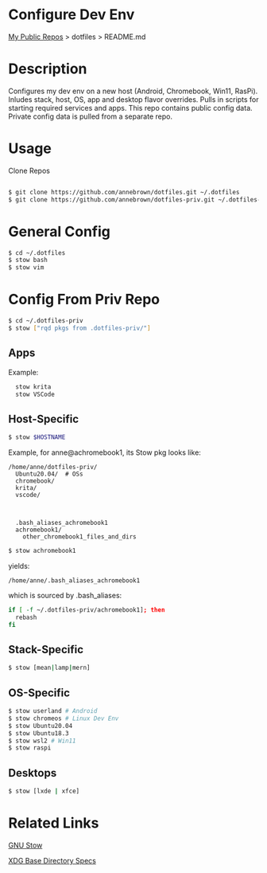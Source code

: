# Configure Dev Env

  [My Public Repos](https://github.com/annebrown/?tab=repositories) > dotfiles >  README.md    

# Description

Configures my dev env on a new host (Android, Chromebook, Win11, RasPi).  Inludes stack, host, OS, app and desktop flavor overrides. Pulls in scripts for starting required services and apps.   This repo contains public config data.  Private config data is pulled from a separate repo. 

# Usage

Clone Repos

```bash

$ git clone https://github.com/annebrown/dotfiles.git ~/.dotfiles
$ git clone https://github.com/annebrown/dotfiles-priv.git ~/.dotfiles-priv

```
# General Config

```bash
$ cd ~/.dotfiles
$ stow bash
$ stow vim
```

# Config From Priv Repo

```bash
$ cd ~/.dotfiles-priv
$ stow ["rqd pkgs from .dotfiles-priv/"]
```

## Apps

Example:

```bash
  stow krita
  stow VSCode
```
## Host-Specific

```bash
$ stow $HOSTNAME
```
Example, for anne@achromebook1, its Stow pkg looks like:
```
/home/anne/dotfiles-priv/ 
  Ubuntu20.04/  # OSs
  chromebook/
  krita/
  vscode/



  .bash_aliases_achromebook1 
  achromebook1/       
    other_chromebook1_files_and_dirs
```
```bash
$ stow achromebook1 
````
yields:
```
/home/anne/.bash_aliases_achromebook1
```
which is sourced by .bash_aliases:

```bash
if [ -f ~/.dotfiles-priv/achromebook1]; then
  rebash
fi
```



## Stack-Specific 
```bash
$ stow [mean|lamp|mern]
```
## OS-Specific 

```bash
$ stow userland # Android 
$ stow chromeos # Linux Dev Env
$ stow Ubuntu20.04 
$ stow Ubuntu18.3
$ stow wsl2 # Win11
$ stow raspi
```

## Desktops

```bash
$ stow [lxde | xfce]
```

# Related Links

[GNU Stow](https://www.gnu.org/software/stow/)

[XDG Base Directory Specs](https://specifications.freedesktop.org/basedir-spec/basedir-spec-0.8.html)
